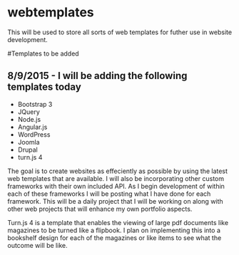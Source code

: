 # webtemplates
This will be used to store all sorts of web templates for futher use in website development. 

#Templates to be added

## 8/9/2015 - I will be adding the following templates today 

* Bootstrap 3
* JQuery 
* Node.js
* Angular.js
* WordPress
* Joomla
* Drupal 
* turn.js 4

The goal is to create websites as effeciently as possible by using the latest web templates that are available. I will also be incorporating other custom frameworks with their own included API. As I begin development of within each of these frameworks I will be posting what I have done for each framework. This will be a daily project that I will be working on along with other web projects that will enhance my own portfolio aspects. 

Turn.js 4 is a template that enables the viewing of large pdf documents like magazines to be turned like a flipbook. I plan on implementing this into a bookshelf design for each of the magazines or like items to see what the outcome will be like. 

